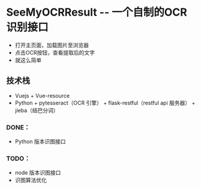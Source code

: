 # SeeMyOCRResult -- 一个自制的OCR识别接口
- 打开主页面，加载图片至浏览器
- 点击OCR按钮，查看提取后的文字
- 就这么简单

## 技术栈
- Vuejs + Vue-resource
- Python + pytesseract（OCR 引擎） + flask-restful（restful api 服务器） + jieba（结巴分词）

### DONE：
 - Python 版本识图接口

### TODO：
 - node 版本识图接口
 - 识图算法优化
